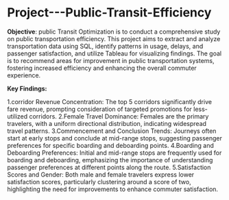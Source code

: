 # Project---Public-Transit-Efficiency

**Objective**: public Transit Optimization is to conduct a comprehensive study on public transportation efficiency. This project aims to extract and analyze transportation data using SQL, identify patterns in usage, delays, and passenger satisfaction, and utilize Tableau for visualizing findings. The goal is to recommend areas for improvement in public transportation systems, fostering increased efficiency and enhancing the overall commuter experience.


**Key Findings:**

1.corridor Revenue Concentration: The top 5 corridors significantly drive fare revenue, prompting consideration of targeted promotions for less-utilized corridors.
2.Female Travel Dominance: Females are the primary travelers, with a uniform directional distribution, indicating widespread travel patterns.
3.Commencement and Conclusion Trends: Journeys often start at early stops and conclude at mid-range stops, suggesting passenger preferences for specific boarding and deboarding points.
4.Boarding and Deboarding Preferences: Initial and mid-range stops are frequently used for boarding and deboarding, emphasizing the importance of understanding passenger preferences at different points along the route.
5.Satisfaction Scores and Gender: Both male and female travelers express lower satisfaction scores, particularly clustering around a score of two, highlighting the need for improvements to enhance commuter satisfaction.

